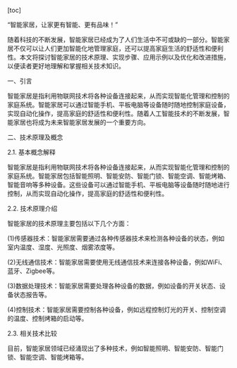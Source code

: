 
[toc]                    
                
                
“智能家居，让家更有智能、更有品味！”

随着科技的不断发展，智能家居已经成为了人们生活中不可或缺的一部分。智能家居不仅可以让人们更加智能化地管理家庭，还可以提高家庭生活的舒适性和便利性。本文将探讨智能家居的技术原理、实现步骤、应用示例以及优化和改进措施，以便读者更好地理解和掌握相关技术知识。

一、引言

智能家居是指利用物联网技术将各种设备连接起来，从而实现智能化管理和控制的家庭系统。智能家居可以通过智能手机、平板电脑等设备随时随地控制家庭设备，实现自动化操作，提高家庭的舒适性和便利性。随着人工智能技术的不断发展，智能家居也将成为未来智能家居发展的一个重要方向。

二、技术原理及概念

2.1. 基本概念解释

智能家居是指利用物联网技术将各种设备连接起来，从而实现智能化管理和控制的家庭系统。智能家居包括智能照明、智能安防、智能门锁、智能空调、智能烤箱、智能音响等多种设备。这些设备可以通过智能手机、平板电脑等设备随时随地进行控制，从而实现自动化操作，提高家庭的舒适性和便利性。

2.2. 技术原理介绍

智能家居的技术原理主要包括以下几个方面：

(1)传感器技术：智能家居需要通过各种传感器技术来检测各种设备的状态，例如室内温度、湿度、光照度、烟雾浓度等。

(2)无线通信技术：智能家居需要使用无线通信技术来连接各种设备，例如WiFi、蓝牙、Zigbee等。

(3)数据处理技术：智能家居需要处理各种设备的数据，例如设备的开关状态、设备状态报告等。

(4)控制技术：智能家居需要控制各种设备，例如远程控制灯光的开关、控制空调的温度、控制烤箱的启动等。

2.3. 相关技术比较

目前，智能家居领域已经涌现出了多种技术，例如智能照明、智能安防、智能门锁、智能空调、智能烤箱等。

